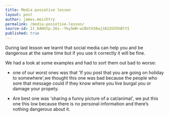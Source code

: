 ```yaml
---
title: Media possotive lesson
layout: post
author: james.meichtry
permalink: /media-possotive-lesson/
source-id: 1t_6AHGtp-26s--Yky5mH-wcBVCk56wj3A22GV5hBlYI
published: true
---
```

During last lesson we learnt that social media can help you and be dangerous at the same time but if you use it correctly it will be fine.

 

We had a look at some examples and had to sort them out bad to worse:

* one of our worst ones was that 'If you post that you are going on holiday to somewhere',we thought this one was bad because the people who sore that message could if they know where you live burgal you or damage your propety.

* Are best one was 'sharing a funny picture of a cat/animal', we put this one this low because there is no personal information and there’s nothing dangerous about it.

